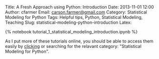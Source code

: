 Title: A Fresh Approach using Python: Introduction
Date: 2013-11-01 12:00
Author: cfarmer
Email: carson.farmer@gmail.com
Category: Statistical Modeling for Python
Tags: Helpful tips, Python, Statistical Modeling, Teaching
Slug: statistical-modeling-python-introduction
Latex:

{% notebook tutorial_1_statistical_modeling_introduction.ipynb %}

As I put more of these tutorials online, you should be able to access 
them easily by [clicking][category] or searching for the relavant category: 
"Statistical Modeling for Python".

[category]: http://www.carsonfarmer.com/category/statistical-modeling-for-python.html
